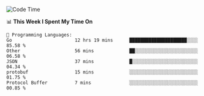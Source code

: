 <!--START_SECTION:waka-->
![Code Time](http://img.shields.io/badge/Code%20Time-410%20hrs%2056%20mins-blue)

📊 **This Week I Spent My Time On** 

```text
💬 Programming Languages: 
Go                       12 hrs 19 mins      █████████████████████░░░░   85.58 % 
Other                    56 mins             ██░░░░░░░░░░░░░░░░░░░░░░░   06.58 % 
JSON                     37 mins             █░░░░░░░░░░░░░░░░░░░░░░░░   04.34 % 
protobuf                 15 mins             ░░░░░░░░░░░░░░░░░░░░░░░░░   01.75 % 
Protocol Buffer          7 mins              ░░░░░░░░░░░░░░░░░░░░░░░░░   00.85 % 
```


<!--END_SECTION:waka-->